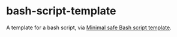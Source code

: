 # bash-script-template
A template for a bash script, via [Minimal safe Bash script template](https://betterdev.blog/minimal-safe-bash-script-template/).
